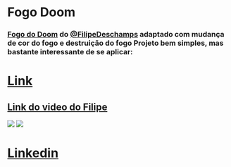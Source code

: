 <h1> Fogo Doom </h1>
<h3><a href="https://github.com/filipedeschamps/doom-fire-algorithm#readme" target ="_blank">Fogo do Doom</a> do <a href="https://github.com/filipedeschamps" target ="_blank">@FilipeDeschamps</a> adaptado com mudança de cor do fogo e destruição do fogo
Projeto bem simples, mas bastante interessante de se aplicar:</h3>

<h1><a href = "https://Kadu-H.github.io/Fogo-Doom/" target ="_blank">Link</a></h1>  <h2><a href = "https://www.youtube.com/watch?v=fxm8cadCqbs" target ="_blank">Link do video do Filipe</a></h2>

<img src="https://i.imgur.com/QQNczWv.png" />
<img src="https://i.imgur.com/zfNhBfg.png" />

<h1><a href = "https://www.linkedin.com/in/carlos-eduardo-silva-santos-26634520a/" target ="_blank">Linkedin</a></h1>
